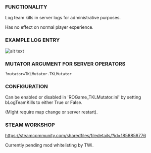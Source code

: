 ### FUNCTIONALITY
Log team kills in server logs for administrative purposes.

Has no effect on normal player experience.

### EXAMPLE LOG ENTRY
![alt text](https://i.ibb.co/dJMrMWG/tklog.png "Example log entry")

### MUTATOR ARGUMENT FOR SERVER OPERATORS
```?mutator=TKLMutator.TKLMutator```

### CONFIGURATION
Can be enabled or disabled in 'ROGame_TKLMutator.ini' by setting bLogTeamKills to either True or False.

(Might require map change or server restart).

### STEAM WORKSHOP
https://steamcommunity.com/sharedfiles/filedetails/?id=1858859776

Currently pending mod whitelisting by TWI.
